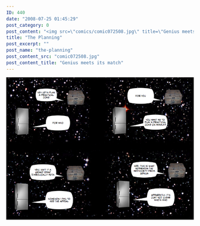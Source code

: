 ```yaml
---
ID: 440
date: "2008-07-25 01:45:29"
post_category: 0
post_content: "<img src=\"comics/comic072508.jpg\" title=\"Genius meets its match\" />"
title: "The Planning"
post_excerpt: ""
post_name: "the-planning"
post_content_src: "comic072508.jpg"
post_content_title: "Genius meets its match"
---
```



[![Genius meets its match](/comics-hi-res/comic072508.jpg)](/comics-hi-res/comic072508.jpg "Genius meets its match")
